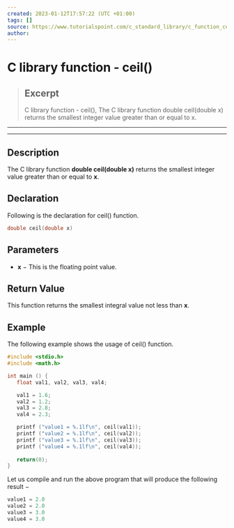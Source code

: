 ```yaml
---
created: 2023-01-12T17:57:22 (UTC +01:00)
tags: []
source: https://www.tutorialspoint.com/c_standard_library/c_function_ceil.htm
author: 
---
```


# C library function - ceil()

> ## Excerpt
> C library function - ceil(),  The C library function double ceil(double x) returns the smallest integer value greater than or equal to x.

---
---

  

## Description

The C library function **double ceil(double x)** returns the smallest integer value greater than or equal to **x**.

## Declaration

Following is the declaration for ceil() function.

```c
double ceil(double x)
```

## Parameters

-   **x** − This is the floating point value.
    

## Return Value

This function returns the smallest integral value not less than **x**.

## Example

The following example shows the usage of ceil() function.

```c
#include <stdio.h>
#include <math.h>

int main () {
   float val1, val2, val3, val4;

   val1 = 1.6;
   val2 = 1.2;
   val3 = 2.8;
   val4 = 2.3;

   printf ("value1 = %.1lf\n", ceil(val1));
   printf ("value2 = %.1lf\n", ceil(val2));
   printf ("value3 = %.1lf\n", ceil(val3));
   printf ("value4 = %.1lf\n", ceil(val4));
   
   return(0);
}
```

Let us compile and run the above program that will produce the following result −

```c
value1 = 2.0
value2 = 2.0
value3 = 3.0
value4 = 3.0

```


